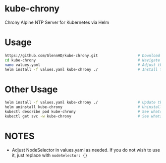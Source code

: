 # kube-chrony
Chrony Alpine NTP Server for Kubernetes via Helm
# Usage
```bash
https://github.com/GlennHD/kube-chrony.git                  # Download the chart
cd kube-chrony                                              # Navigate to the folder
nano values.yaml                                            # Adjust the values.yaml
helm install -f values.yaml kube-chrony ./                  # Install the chart
```
# Other Usage
```bash
helm install -f values.yaml kube-chrony ./                  # Update the config
helm uninstall kube-chrony                                  # Uninstall the chart
kubectl describe pod kube-chrony                            # See whats going on in the pod
kubectl get svc -w kube-chrony                              # See whats going on with the service
```
# NOTES
- Adjust NodeSelector in values.yaml as needed. If you do not wish to use it, just replace with `nodeSelector: {}`
